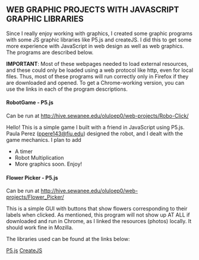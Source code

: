 
## WEB GRAPHIC PROJECTS WITH JAVASCRIPT GRAPHIC LIBRARIES
  Since I really enjoy working with graphics, I created some graphic programs with some JS graphic libraries like P5.js and createJS. I did this to get some more experience with JavaScript in web design as well as web graphics. The programs are described below.
  
  **IMPORTANT**: Most of these webpages needed to load external resources, and these could only be loaded using a web protocol like http, even for local files. Thus, most of these programs will run correctly only in Firefox if they are downloaded and opened. To get a Chrome-working version, you can use the links in each of the program descriptions.

#### RobotGame - P5.js
Can be run at http://hive.sewanee.edu/oluloep0/web-projects/Robo-Click/   

Hello! This is a simple game I built with a friend in JavaScript using P5.js. Paula Perez (ppere143@fiu.edu) designed the robot, and I dealt with the game mechanics. I plan to add 
- A timer
- Robot Multiplication
- More graphics
soon.  Enjoy!


#### Flower Picker - P5.js 
Can be run at http://hive.sewanee.edu/oluloep0/web-projects/Flower_Picker/  

This is a simple GUI with buttons that show flowers corresponding to their labels when clicked. As mentioned, this program will not show up AT ALL if downloaded and run in Chrome, as I linked the resources (photos) locally. It should work fine in Mozilla.








The libraries used can be found at the links below:

[P5.js](https://p5js.org/download/)
[CreateJS](http://code.createjs.com/)